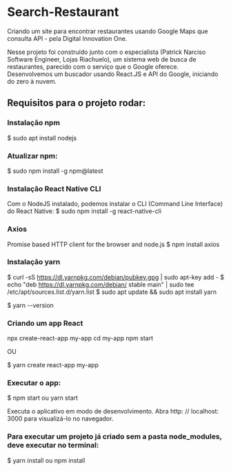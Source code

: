 # Search-Restaurant

Criando um site para encontrar restaurantes usando Google Maps que consulta API - pela Digital Innovation One.

Nesse projeto foi construído junto com o especialista (Patrick Narciso Software Engineer, Lojas Riachuelo), um sistema web de busca de restaurantes, 
parecido com o serviço que o Google oferece. Desenvolvemos um buscador usando React.JS e API do Google, iniciando do zero à nuvem.

## Requisitos para o projeto rodar:

### Instalação npm
$ sudo apt install nodejs

### Atualizar npm:
$ sudo npm install -g npm@latest

### Instalação React Native CLI
Com o NodeJS instalado, podemos instalar o CLI (Command Line Interface) do React Native:
$ sudo npm install -g react-native-cli

### Axios
Promise based HTTP client for the browser and node.js
$ npm install axios

### Instalação yarn

$ curl -sS https://dl.yarnpkg.com/debian/pubkey.gpg | sudo apt-key add -
$ echo "deb https://dl.yarnpkg.com/debian/ stable main" | sudo tee /etc/apt/sources.list.d/yarn.list
$ sudo apt update && sudo apt install yarn

$ yarn --version

### Criando um app React

npx create-react-app my-app
cd my-app
npm start

OU

$ yarn create react-app my-app

### Executar o app:
$ npm start ou yarn start

Executa o aplicativo em modo de desenvolvimento.
Abra http: // localhost: 3000 para visualizá-lo no navegador.

### Para executar um projeto já criado sem a pasta node_modules, deve executar no terminal:
$ yarn install ou npm install
